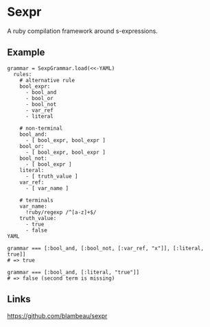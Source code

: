 # Sexpr

A ruby compilation framework around s-expressions.

## Example

    grammar = SexpGrammar.load(<<-YAML)
      rules:
        # alternative rule
        bool_expr:
          - bool_and
          - bool_or
          - bool_not
          - var_ref
          - literal

        # non-terminal
        bool_and:
          - [ bool_expr, bool_expr ]
        bool_or:
          - [ bool_expr, bool_expr ]
        bool_not:
          - [ bool_expr ]
        literal:
          - [ truth_value ]
        var_ref:
          - [ var_name ]

        # terminals
        var_name:
          !ruby/regexp /^[a-z]+$/
        truth_value:
          - true
          - false
    YAML

    grammar === [:bool_and, [:bool_not, [:var_ref, "x"]], [:literal, true]]
    # => true

    grammar === [:bool_and, [:literal, "true"]]
    # => false (second term is missing)

## Links

https://github.com/blambeau/sexpr
